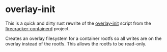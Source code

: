 # overlay-init

This is a quick and dirty rust rewrite of the 
[overlay-init](https://github.com/firecracker-microvm/firecracker-containerd/blob/3fae0bdd0f592581a2e0519fd6c307b8549569f8/tools/image-builder/files_debootstrap/sbin/overlay-init) script from the 
[firecracker-containerd](https://github.com/firecracker-microvm/firecracker-containerd)
project.

Creates an overlay filesystem for a container rootfs so all writes are on the
overlay instead of the rootfs. This allows the rootfs to be read-only.
